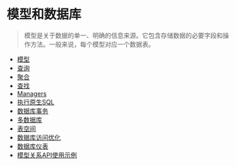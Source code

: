 # 模型和数据库

> 模型是关于数据的单一、明确的信息来源。它包含存储数据的必要字段和操作方法。一般来说，每个模型对应一个数据表。

* [模型](models.md)
* [查询]()
* [聚合]()
* [查找]()
* [Managers]()
* [执行原生SQL]()
* [数据库事务]()
* [多数据库]()
* [表空间]()
* [数据库访问优化]()
* [数据库仪表]()
* [模型关系API使用示例]()




